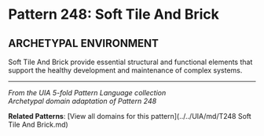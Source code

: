 # Pattern 248: Soft Tile And Brick

## ARCHETYPAL ENVIRONMENT

Soft Tile And Brick provide essential structural and functional elements that support the healthy development and maintenance of complex systems.

---

*From the UIA 5-fold Pattern Language collection*  
*Archetypal domain adaptation of Pattern 248*

**Related Patterns**: [View all domains for this pattern](../../UIA/md/T248 Soft Tile And Brick.md)